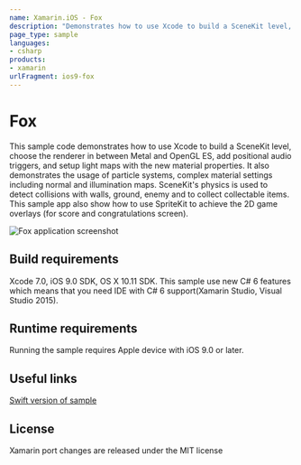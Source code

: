 ```yaml
---
name: Xamarin.iOS - Fox
description: "Demonstrates how to use Xcode to build a SceneKit level, choose the renderer in between Metal and OpenGL ES, add positional audio... #ios9"
page_type: sample
languages:
- csharp
products:
- xamarin
urlFragment: ios9-fox
---
```

# Fox

This sample code demonstrates how to use Xcode to build a SceneKit level, choose the renderer in between Metal and OpenGL ES, add positional audio triggers, and setup light maps with the new material properties. It also demonstrates the usage of particle systems, complex material settings including normal and illumination maps. SceneKit's physics is used to detect collisions with walls, ground, enemy and to collect collectable items. This sample app also show how to use SpriteKit to achieve the 2D game overlays (for score and congratulations screen).

![Fox application screenshot](Screenshots/1.png "Fox application screenshot")

## Build requirements

Xcode 7.0, iOS 9.0 SDK, OS X 10.11 SDK. This sample use new C# 6 features which means that you need IDE with C# 6 support(Xamarin Studio, Visual Studio 2015).

## Runtime requirements

Running the sample requires Apple device with iOS 9.0 or later.

## Useful links

[Swift version of sample](https://developer.apple.com/library/prerelease/ios/samplecode/Fox/Introduction/Intro.html#//apple_ref/doc/uid/TP40016154)

## License

Xamarin port changes are released under the MIT license
